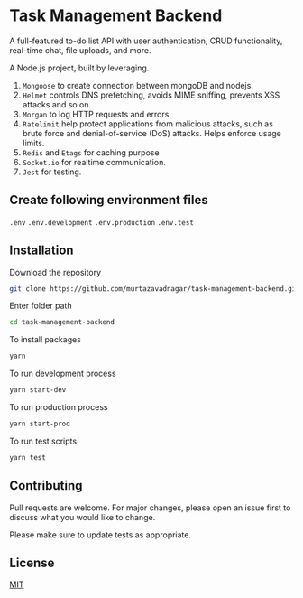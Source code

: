 # Task Management Backend

A full-featured to-do list API with user authentication, CRUD functionality, real-time chat, file uploads, and more.

A Node.js project, built by leveraging.
1. ```Mongoose``` to create connection between mongoDB and nodejs.
2. ```Helmet``` controls DNS prefetching, avoids MIME sniffing, prevents XSS attacks and so on.
3. ```Morgan``` to log HTTP requests and errors.
4. ```Ratelimit```  help protect applications from malicious attacks, such as brute force and denial-of-service (DoS) attacks. Helps enforce usage limits.
5. ```Redis``` and ```Etags``` for caching purpose
6. ```Socket.io``` for realtime communication.
7. ```Jest``` for testing.

## Create following environment files
``.env``
``.env.development``
``.env.production``
``.env.test``


## Installation

Download the repository
```bash
git clone https://github.com/murtazavadnagar/task-management-backend.git
```

Enter folder path
```bash
cd task-management-backend
```

To install packages
```bash
yarn
```

To run development process
```bash
yarn start-dev
```

To run production process
```bash
yarn start-prod
```

To run test scripts
```bash
yarn test
```

## Contributing

Pull requests are welcome. For major changes, please open an issue first
to discuss what you would like to change.

Please make sure to update tests as appropriate.

## License

[MIT](https://choosealicense.com/licenses/mit/)